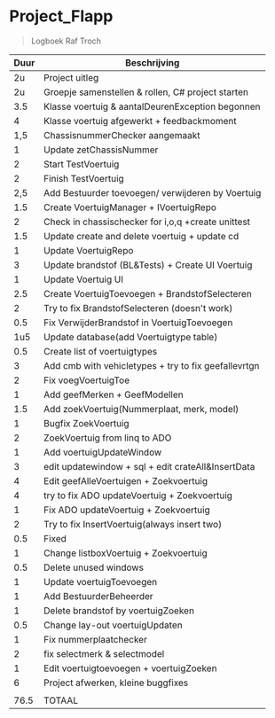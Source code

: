 # Project_Flapp

<!-- | \_ | \_| -->

> Logboek Raf Troch

| Duur | Beschrijving                                      |
| ---- | ------------------------------------------------- |
| 2u   | Project uitleg                                    |
| 2u   | Groepje samenstellen & rollen, C# project starten |
| 3.5  | Klasse voertuig & aantalDeurenException begonnen  |
| 4    | Klasse voertuig afgewerkt + feedbackmoment        |
| 1,5  | ChassisnummerChecker aangemaakt                   |
| 1    | Update zetChassisNummer                           |
| 2    | Start TestVoertuig                                |
| 2    | Finish TestVoertuig                               |
| 2,5  | Add Bestuurder toevoegen/ verwijderen by Voertuig |
| 1.5  | Create VoertuigManager + IVoertuigRepo            |
| 2    | Check in chassischecker for i,o,q +create unittest|
| 1.5  | Update create and delete voertuig + update cd     |
| 1    | Update VoertuigRepo                               |
| 3    | Update brandstof (BL&Tests) + Create UI Voertuig  |
| 1    | Update Voertuig UI                                |
| 2.5  | Create VoertuigToevoegen + BrandstofSelecteren    |
| 2    | Try to fix BrandstofSelecteren (doesn't work)     |
| 0.5  | Fix VerwijderBrandstof in VoertuigToevoegen       |
| 1u5  | Update database(add Voertuigtype table)           |
| 0.5  | Create list of voertuigtypes                      |
| 3    | Add cmb with vehicletypes + try to fix geefallevrtgn|
| 2    | Fix voegVoertuigToe                            |
| 1    | Add geefMerken + GeefModellen                    |
| 1.5  | Add zoekVoertuig(Nummerplaat, merk, model)     |
| 1    | Bugfix ZoekVoertuig                          |
| 2    | ZoekVoertuig from linq to ADO              |
| 1    | Add voertuigUpdateWindow                         |
| 3    | edit updatewindow + sql + edit crateAll&InsertData|
| 4    | Edit geefAlleVoertuigen + Zoekvoertuig |
| 4    | try to fix ADO updateVoertuig + Zoekvoertuig     |
| 1    | Fix ADO updateVoertuig + Zoekvoertuig          |
| 2    | Try to fix InsertVoertuig(always insert two)  |
| 0.5  | Fixed                                          |
| 1 | Change listboxVoertuig + Zoekvoertuig            |
| 0.5 | Delete unused windows                           |
| 1 | Update voertuigToevoegen                        |
| 1    | Add BestuurderBeheerder                          |
| 1    | Delete brandstof by voertuigZoeken        |
| 0.5  | Change lay-out voertuigUpdaten                   |
|  1 | Fix nummerplaatchecker               |
| 2  | fix selectmerk & selectmodel                   |
| 1  | Edit voertuigtoevoegen   + voertuigZoeken                |
| 6 | Project afwerken, kleine buggfixes                  |
|   |                   |
| 76.5  | TOTAAL               |

